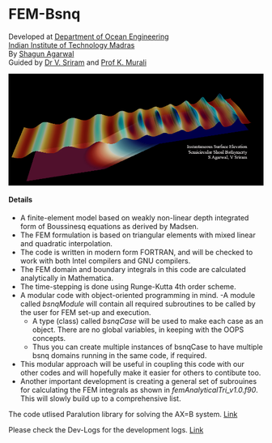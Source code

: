 # FEM-Bsnq 
Developed at [Department of Ocean Engineering](https://doe.iitm.ac.in/) <br>
[Indian Institute of Technology Madras](https://www.iitm.ac.in/)<br>
By [Shagun Agarwal](https://shagun751.github.io/)<br>
Guided by [Dr V. Sriram](https://home.iitm.ac.in/vsriram/) and [Prof K. Murali](https://doe.iitm.ac.in/murali/)

<p align="centre"><img align="center" src="./OtherCodes/febouss-intro.png"></p>

#### Details

- A finite-element model based on weakly non-linear depth integrated form of Boussinesq equations as derived by Madsen. 
- The FEM formulation is based on triangular elements with mixed linear and quadratic interpolation. 
- The code is written in modern form FORTRAN, and will be checked to work with both Intel compilers and GNU compilers. 
- The FEM domain and boundary integrals in this code are calculated analytically in Mathematica. 
- The time-stepping is done using Runge-Kutta 4th order scheme.
- A modular code with object-oriented programming in mind. 
	-A module called *bsnqModule* will contain all required subroutines to be called by the user for FEM set-up and execution. 
	- A type (class) called *bsnqCase* will be used to make each case as an object. There are no global variables, in keeping with the OOPS concepts. 
	- Thus you can create multiple instances of bsnqCase to have multiple bsnq domains running in the same code, if required. 
- This modular approach will be useful in coupling this code with our other codes and will hopefully make it easier for others to contibute too. 
- Another important development is creating a general set of subrouines for calculating the FEM integrals as shown in *femAnalyticalTri_v1.0.f90*. This will slowly build up to a comprehensive list.  

The code utlised Paralution library for solving the AX=B system. [Link](https://www.paralution.com/downloads/paralution-um.pdf)

Please check the Dev-Logs for the development logs. [Link](./Dev%20-%20Logs/log_bsnqM.md)


